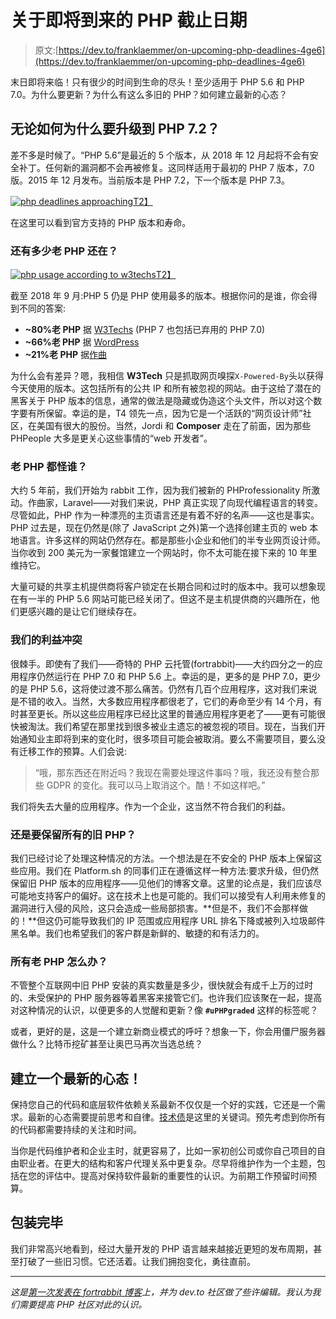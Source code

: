 # 关于即将到来的 PHP 截止日期

> 原文:[https://dev.to/franklaemmer/on-upcoming-php-deadlines-4ge6](https://dev.to/franklaemmer/on-upcoming-php-deadlines-4ge6)

末日即将来临！只有很少的时间到生命的尽头！至少适用于 PHP 5.6 和 PHP 7.0。为什么要更新？为什么有这么多旧的 PHP？如何建立最新的心态？

## [](#why-upgrade-to-php-72-anyway)无论如何为什么要升级到 PHP 7.2？

差不多是时候了。“PHP 5.6”是最近的 5 个版本，从 2018 年 12 月起将不会有安全补丁。任何新的漏洞都不会再被修复。这同样适用于最初的 PHP 7 版本，7.0 版。2015 年 12 月发布。当前版本是 PHP 7.2，下一个版本是 PHP 7.3。

[![php deadlines approaching](../Images/77e2d02afc7a1a44facb44030111d285.png)T2】](https://res.cloudinary.com/practicaldev/image/fetch/s--uuuFmXmQ--/c_limit%2Cf_auto%2Cfl_progressive%2Cq_auto%2Cw_880/https://blog.fortrabbit.com/dist/img/php-version-deadline-on-php-net.png)

在这里可以看到官方支持的 PHP 版本和寿命。

### [](#how-much-old-php-is-still-around)还有多少老 PHP 还在？

[![php usage according to w3techs](../Images/627c1b892dd21f55502f036084e9b816.png)T2】](https://res.cloudinary.com/practicaldev/image/fetch/s--Ku0Qn0Xl--/c_limit%2Cf_auto%2Cfl_progressive%2Cq_auto%2Cw_880/https://blog.fortrabbit.com/dist/img/php-usage-according-to-w3techs.png)

截至 2018 年 9 月:PHP 5 仍是 PHP 使用最多的版本。根据你问的是谁，你会得到不同的答案:

*   **~80%老 PHP** 据 [W3Techs](https://w3techs.com/technologies/details/pl-php/all/all) (PHP 7 也包括已弃用的 PHP 7.0)
*   **~66%老 PHP** 据 [WordPress](https://wordpress.org/about/stats/)
*   **~21%老 PHP** 据[作曲](https://seld.be/notes/php-versions-stats-2018-1-edition)

为什么会有差异？嗯，我相信 **W3Tech** 只是抓取网页嗅探`X-Powered-By`头以获得今天使用的版本。这包括所有的公共 IP 和所有被忽视的网站。由于这给了潜在的黑客关于 PHP 版本的信息，通常的做法是隐藏或伪造这个头文件，所以对这个数字要有所保留。幸运的是，T4 领先一点，因为它是一个活跃的“网页设计师”社区，在美国有很大的股份。当然，Jordi 和 **Composer** 走在了前面，因为那些 PHPeople 大多是更关心这些事情的“web 开发者”。

### [](#who-is-to-blame-for-all-the-old-php)老 PHP 都怪谁？

大约 5 年前，我们开始为 rabbit 工作，因为我们被新的 PHProfessionality 所激动。作曲家，Laravel——对我们来说，PHP 真正实现了向现代编程语言的转变。尽管如此，PHP 作为一种漂亮的主页语言还是有着不好的名声——这也是事实。PHP 过去是，现在仍然是(除了 JavaScript 之外)第一个选择创建主页的 web 本地语言。许多这样的网站仍然存在。都是那些小企业和他们的半专业网页设计师。当你收到 200 美元为一家餐馆建立一个网站时，你不太可能在接下来的 10 年里维持它。

大量可疑的共享主机提供商将客户锁定在长期合同和过时的版本中。我可以想象现在有一半的 PHP 5.6 网站可能已经关闭了。但这不是主机提供商的兴趣所在，他们更感兴趣的是让它们继续存在。

### [](#our-conflict-of-interests)我们的利益冲突

很棘手。即使有了我们——奇特的 PHP 云托管(fortrabbit)——大约四分之一的应用程序仍然运行在 PHP 7.0 和 PHP 5.6 上。幸运的是，更多的是 PHP 7.0，更少的是 PHP 5.6，这将使过渡不那么痛苦。仍然有几百个应用程序，这对我们来说是不错的收入。当然，大多数应用程序都很老了，它们的寿命至少有 14 个月，有时甚至更长。所以这些应用程序已经比这里的普通应用程序更老了——更有可能很快被淘汰。我们希望在那里找到很多被业主遗忘的被忽视的项目。现在，当我们开始通知业主即将到来的变化时，很多项目可能会被取消。要么不需要项目，要么没有迁移工作的预算。人们会说:

> “哦，那东西还在附近吗？我现在需要处理这件事吗？哦，我还没有整合那些 GDPR 的变化。我可以马上取消这个。酷！不如这样吧。”

我们将失去大量的应用程序。作为一个企业，这当然不符合我们的利益。

### [](#or-shall-we-keep-all-the-old-php)还是要保留所有的旧 PHP？

我们已经讨论了处理这种情况的方法。一个想法是在不安全的 PHP 版本上保留这些应用。我们在 Platform.sh 的同事们正在遵循这样一种方法:要求升级，但仍然保留旧 PHP 版本的应用程序——见他们的博客文章。这里的论点是，我们应该尽可能地支持客户的偏好。这在技术上也是可能的。我们可以接受有人利用未修复的漏洞进行入侵的风险，这只会造成一些局部损害。**但是不，我们不会那样做的！**但这仍可能导致我们的 IP 范围或应用程序 URL 排名下降或被列入垃圾邮件黑名单。我们也希望我们的客户群是新鲜的、敏捷的和有活力的。

### [](#what-to-do-about-all-the-old-php)所有老 PHP 怎么办？

不管整个互联网中旧 PHP 安装的真实数量是多少，很快就会有成千上万的过时的、未受保护的 PHP 服务器等着黑客来接管它们。也许我们应该聚在一起，提高对这种情况的认识，以便更多的人觉醒和更新？像 **`#uPHPgraded`** 这样的标签呢？

或者，更好的是，这是一个建立新商业模式的呼吁？想象一下，你会用僵尸服务器做什么？比特币挖矿甚至让奥巴马再次当选总统？

## 建立一个最新的心态！

保持您自己的代码和底层软件依赖关系最新不仅仅是一个好的实践，它还是一个需求。最新的心态需要提前思考和自律。[技术债](https://en.wikipedia.org/wiki/Technical_debt)是这里的关键词。预先考虑到你所有的代码都需要持续的关注和时间。

当你是代码维护者和企业主时，就更容易了，比如一家初创公司或你自己项目的自由职业者。在更大的结构和客户代理关系中更复杂。尽早将维护作为一个主题，包括在您的评估中。提高对保持软件最新的重要性的认识。为前期工作预留时间预算。

## [](#wrapping-up)包装完毕

我们非常高兴地看到，经过大量开发的 PHP 语言越来越接近更短的发布周期，甚至打破了一些旧习惯。它还活着。让我们拥抱变化，勇往直前。

* * *

*这是[第一次发表在 fortrabbit 博客](https://blog.fortrabbit.com/on-php-deadlines)上，并为 dev.to 社区做了些许编辑。我认为我们需要提高 PHP 社区对此的认识。*